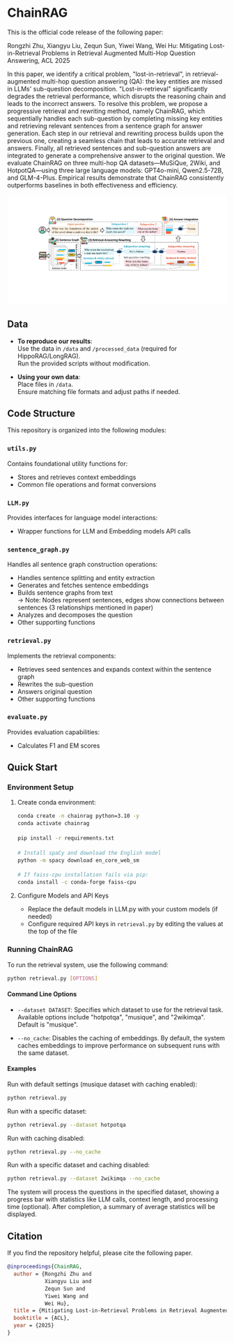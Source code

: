 # ChainRAG
This is the official code release of the following paper:

Rongzhi Zhu, Xiangyu Liu, Zequn Sun, Yiwei Wang, Wei Hu: Mitigating Lost-in-Retrieval Problems in Retrieval Augmented Multi-Hop Question Answering, ACL 2025

In this paper, we identify a critical problem, "lost-in-retrieval", in retrieval-augmented multi-hop question answering (QA): the key entities are missed in LLMs' sub-question decomposition. 
"Lost-in-retrieval" significantly degrades the retrieval performance, which disrupts the reasoning chain and leads to the incorrect answers. 
To resolve this problem, we propose a progressive retrieval and rewriting method, namely ChainRAG, which sequentially handles each sub-question by completing missing key entities and retrieving relevant sentences from a sentence graph for answer generation. Each step in our retrieval and rewriting process builds upon the previous one, creating a seamless chain that leads to accurate retrieval and answers. Finally, all retrieved sentences and sub-question answers are integrated to generate a comprehensive answer to the original question. We evaluate ChainRAG on three multi-hop QA datasets—MuSiQue, 2Wiki, and HotpotQA—using three large language models: GPT4o-mini, Qwen2.5-72B, and GLM-4-Plus. Empirical results demonstrate that ChainRAG consistently outperforms baselines in both effectiveness and efficiency.

![ChainRAG Framework](./framework_v4.png)

## Data

- **To reproduce our results**:  
  Use the data in `/data` and `/processed_data` (required for HippoRAG/LongRAG).  
  Run the provided scripts without modification.

- **Using your own data**:  
  Place files in `/data`.  
  Ensure matching file formats and adjust paths if needed.

## Code Structure

This repository is organized into the following modules:

### `utils.py`
Contains foundational utility functions for:
- Stores and retrieves context embeddings
- Common file operations and format conversions

### `LLM.py`
Provides interfaces for language model interactions:
- Wrapper functions for LLM and Embedding models API calls

### `sentence_graph.py`
Handles all sentence graph construction operations:
- Handles sentence splitting and entity extraction
- Generates and fetches sentence embeddings
- Builds sentence graphs from text  
  → Note: Nodes represent sentences, edges show connections between sentences (3 relationships mentioned in paper)
- Analyzes and decomposes the question
- Other supporting functions

### `retrieval.py`
Implements the retrieval components:
- Retrieves seed sentences and expands context within the sentence graph
- Rewrites the sub-question
- Answers original question
- Other supporting functions

### `evaluate.py`
Provides evaluation capabilities:
- Calculates F1 and EM scores

## Quick Start

### Environment Setup

1. Create conda environment:
   ```bash
   conda create -n chainrag python=3.10 -y
   conda activate chainrag

   pip install -r requirements.txt

   # Install spaCy and download the English model
   python -m spacy download en_core_web_sm
   
   # If faiss-cpu installation fails via pip:
   conda install -c conda-forge faiss-cpu
   ```

2. Configure Models and API Keys
   - Replace the default models in LLM.py with your custom models (if needed)
   - Configure required API keys in `retrieval.py` by editing the values at the top of the file

### Running ChainRAG

To run the retrieval system, use the following command:

```bash
python retrieval.py [OPTIONS]
```

#### Command Line Options

- `--dataset DATASET`: Specifies which dataset to use for the retrieval task. Available options include "hotpotqa", "musique", and "2wikimqa". Default is "musique".
  
- `--no_cache`: Disables the caching of embeddings. By default, the system caches embeddings to improve performance on subsequent runs with the same dataset.

#### Examples

Run with default settings (musique dataset with caching enabled):
```bash
python retrieval.py
```

Run with a specific dataset:
```bash
python retrieval.py --dataset hotpotqa
```

Run with caching disabled:
```bash
python retrieval.py --no_cache
```

Run with a specific dataset and caching disabled:
```bash
python retrieval.py --dataset 2wikimqa --no_cache
```

The system will process the questions in the specified dataset, showing a progress bar with statistics like LLM calls, context length, and processing time (optional). After completion, a summary of average statistics will be displayed.

## Citation
If you find the repository helpful, please cite the following paper.
```bibtex
@inproceedings{ChainRAG,
  author = {Rongzhi Zhu and
            Xiangyu Liu and
            Zequn Sun and
            Yiwei Wang and
            Wei Hu},
  title = {Mitigating Lost-in-Retrieval Problems in Retrieval Augmented Multi-Hop Question Answering},
  booktitle = {ACL},
  year = {2025}
}
```